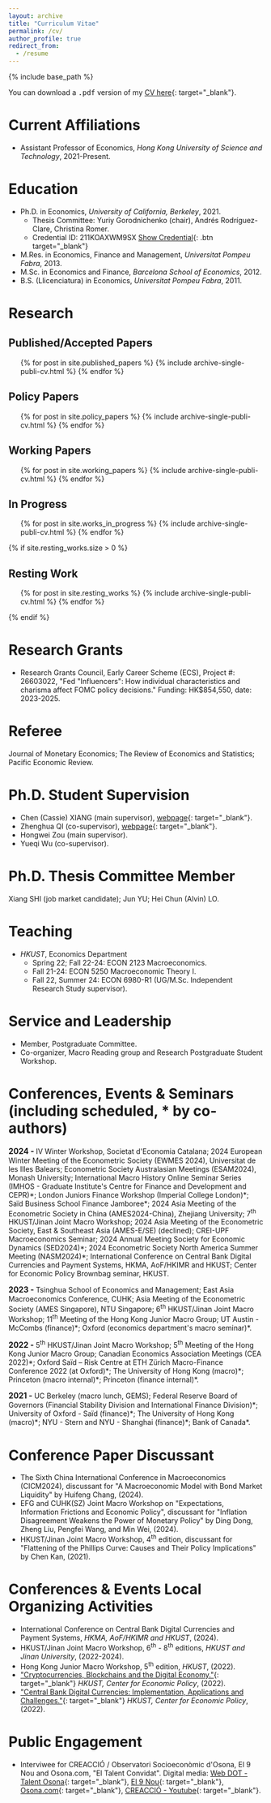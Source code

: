 ```yaml
---
layout: archive
title: "Curriculum Vitae"
permalink: /cv/
author_profile: true
redirect_from:
  - /resume
---
```


{% include base_path %}

You can download a <kbd>.pdf</kbd> version of my [CV here](http://marcdordal.github.io/files/CV_Marc_Dordal.pdf "CV Marc Dordal"){: target="_blank"}.

Current Affiliations
======
* Assistant Professor of Economics, *Hong Kong University of Science and Technology*, 2021-Present.

Education
======
* Ph.D. in Economics, *University of California, Berkeley*, 2021.
  * Thesis Committee: Yuriy Gorodnichenko (chair), Andr&eacute;s Rodr&iacute;guez-Clare, Christina Romer.
  * Credential ID: 211KOAXWM9SX [Show Credential](https://registrar.berkeley.edu/credential-validation/){: .btn target="_blank"}
* M.Res. in Economics, Finance and Management, *Universitat Pompeu Fabra*, 2013.
* M.Sc. in Economics and Finance, *Barcelona School of Economics*, 2012.
* B.S. (Llicenciatura) in Economics, *Universitat Pompeu Fabra*, 2011.

<!-- Work experience
======
* Summer 2015: Research Assistant
  * Github University
  * Duties included: Tagging issues
  * Supervisor: Professor Git

* Fall 2015: Research Assistant
  * Github University
  * Duties included: Merging pull requests
  * Supervisor: Professor Hub -->
  
<!-- Skills
======
* Skill 1
* Skill 2
  * Sub-skill 2.1
  * Sub-skill 2.2
  * Sub-skill 2.3
* Skill 3 -->

Research
======
## Published/Accepted Papers
  <ul>{% for post in site.published_papers %}
    {% include archive-single-publi-cv.html %}
  {% endfor %}</ul>

## Policy Papers
  <ul>{% for post in site.policy_papers %}
    {% include archive-single-publi-cv.html %}
  {% endfor %}</ul>

## Working Papers
  <ul>{% for post in site.working_papers %}
    {% include archive-single-publi-cv.html %}
  {% endfor %}</ul>

## In Progress
  <ul>{% for post in site.works_in_progress %}
    {% include archive-single-publi-cv.html %}
  {% endfor %}</ul>

{% if site.resting_works.size > 0 %}
## Resting Work
  <ul>{% for post in site.resting_works %}
    {% include archive-single-publi-cv.html %}
  {% endfor %}</ul>
{% endif %}

Research Grants
======
* Research Grants Council, Early Career Scheme (ECS), Project #: 26603022, "Fed "Influencers": How individual characteristics and charisma affect FOMC policy decisions." Funding: HK$854,550, date: 2023-2025.

Referee
======
Journal of Monetary Economics; The Review of Economics and Statistics; Pacific Economic Review.

Ph.D. Student Supervision
======
* Chen (Cassie) XIANG (main supervisor), [webpage](https://cassiexiang.github.io/ "https://cassiexiang.github.io/"){: target="_blank"}.
* Zhenghua QI (co-supervisor), [webpage](https://zhenghua-qi.github.io/ "https://zhenghua-qi.github.io/"){: target="_blank"}.
* Hongwei Zou (main supervisor).
* Yueqi Wu (co-supervisor).

Ph.D. Thesis Committee Member
======
Xiang SHI (job market candidate); Jun YU; Hei Chun (Alvin) LO.

Teaching
======
* *HKUST*, Economics Department
  * Spring 22; Fall 22-24: ECON 2123 Macroeconomics.
  * Fall 21-24: ECON 5250 Macroeconomic Theory I.
  * Fall 22, Summer 24: ECON 6980-R1 (UG/M.Sc. Independent Research Study supervisor).

Service and Leadership
======
* Member, Postgraduate Committee.
* Co-organizer, Macro Reading group and Research Postgraduate Student Workshop.
<!-- * Dordal i Carreras, Marc, Kohei Kawaguchi, Edwin L.C. Lai, "Estimating demand for e-HKD and assessing its impacts on Hong Kong economy", *Research Assessment Exercise*, (2026). -->

Conferences, Events & Seminars (including scheduled, * by co-authors)
======
<span style="font-size: 1.1em; font-weight: bold;">2024 - </span> IV Winter Workshop, Societat d'Economia Catalana; 2024 European Winter Meeting of the Econometric Society (EWMES 2024), Universitat de les Illes Balears; Econometric Society Australasian Meetings (ESAM2024), Monash University; International Macro History Online Seminar Series (IMHOS - Graduate Institute's Centre for Finance and Development and CEPR)\*; London Juniors Finance Workshop (Imperial College London)\*; Sa&iuml;d Business School Finance Jamboree\*; 2024 Asia Meeting of the Econometric Society in China (AMES2024-China), Zhejiang University; 7<sup>th</sup> HKUST/Jinan Joint Macro Workshop; 2024 Asia Meeting of the Econometric Society, East & Southeast Asia (AMES-E/SE) (declined); CREI-UPF Macroeconomics Seminar; 2024 Annual Meeting Society for Economic Dynamics (SED2024)\*; 2024 Econometric Society North America Summer Meeting (NASM2024)\*; International Conference on Central Bank Digital Currencies and Payment Systems, HKMA, AoF/HKIMR and HKUST; Center for Economic Policy Brownbag seminar, HKUST.

<span style="font-size: 1.1em; font-weight: bold;">2023 - </span> Tsinghua School of Economics and Management; East Asia Macroeconomics Conference, CUHK; Asia Meeting of the Econometric Society (AMES Singapore), NTU Singapore; 6<sup>th</sup> HKUST/Jinan Joint Macro Workshop; 11<sup>th</sup> Meeting of the Hong Kong Junior Macro Group; UT Austin - McCombs (finance)\*; Oxford (economics department's macro seminar)\*.

<span style="font-size: 1.1em; font-weight: bold;">2022 - </span> 5<sup>th</sup> HKUST/Jinan Joint Macro Workshop; 5<sup>th</sup> Meeting of the Hong Kong Junior Macro Group; Canadian Economics Association Meetings (CEA 2022)\*; Oxford Saïd – Risk Centre at ETH Zürich Macro-Finance Conference 2022 (at Oxford)\*; The University of Hong Kong (macro)\*; Princeton (macro internal)\*; Princeton (finance internal)\*.

<span style="font-size: 1.1em; font-weight: bold;">2021 - </span> UC Berkeley (macro lunch, GEMS); Federal Reserve Board of Governors (Financial Stability Division and International Finance Division)\*; University of Oxford - Saïd (finance)\*; The University of Hong Kong (macro)\*; NYU - Stern and NYU - Shanghai (finance)\*; Bank of Canada\*.


Conference Paper Discussant
======
* The Sixth China International Conference in Macroeconomics (CICM2024), discussant for "A Macroeconomic Model with Bond Market Liquidity" by Huifeng Chang, (2024).
* EFG and CUHK(SZ) Joint Macro Workshop on "Expectations, Information Frictions and Economic Policy", discussant for "Inflation Disagreement Weakens the Power of Monetary Policy" by Ding Dong, Zheng Liu, Pengfei Wang, and Min Wei, (2024).
* HKUST/Jinan Joint Macro Workshop, 4<sup>th</sup> edition, discussant for "Flattening of the Phillips Curve: Causes and Their Policy Implications" by Chen Kan, (2021).

Conferences & Events Local Organizing Activities
======
* International Conference on Central Bank Digital Currencies and Payment Systems, *HKMA, AoF/HKIMR and HKUST*, (2024).
* HKUST/Jinan Joint Macro Workshop, 6<sup>th</sup> - 8<sup>th</sup> editions, *HKUST and Jinan University*, (2022-2024).
* Hong Kong Junior Macro Workshop, 5<sup>th</sup> edition, *HKUST*, (2022).
* ["Cryptocurrencies, Blockchains and the Digital Economy."](https://cep.hkust.edu.hk/events/cryptocurrencies-blockchains-and-the-digital-economy "Cryptocurrencies, Blockchains and the Digital Economy"){: target="_blank"} *HKUST, Center for Economic Policy*, (2022).
* ["Central Bank Digital Currencies: Implementation, Applications and Challenges."](https://cep.hkust.edu.hk/events/central-bank-digital-currencies-implementation-applications-and-challenges "Central Bank Digital Currencies: Implementation, Applications and Challenges"){: target="_blank"} *HKUST, Center for Economic Policy*, (2022).

Public Engagement
======
* Interviwee for CREACCIÓ / Observatori Socioeconòmic d'Osona, El 9 Nou and Osona.com, "El Talent Convidat". Digital media: [Web DOT - Talent Osona](https://dotosona.com/entrevistes/marc-dordal/ "https://dotosona.com/entrevistes/marc-dordal/"){: target="_blank"}, [El 9 Nou](https://el9nou.cat/osona-ripolles/actualitat/marc-dordal-hong-kong-xina-estats-units-europa-economia-moneda-banc-central-inflacio/ "https://el9nou.cat/osona-ripolles/actualitat/marc-dordal-hong-kong-xina-estats-units-europa-economia-moneda-banc-central-inflacio/"){: target="_blank"}, [Osona.com](https://naciodigital.cat/osona/economia/abans-xina-fabricava-productes-menys-valor-afegit-ara-ja-no_2050322_102.html "https://naciodigital.cat/osona/economia/abans-xina-fabricava-productes-menys-valor-afegit-ara-ja-no_2050322_102.html"){: target="_blank"}, [CREACCIÓ - Youtube](https://www.youtube.com/watch?v=XBxQ4JU_bOE&ab_channel=Creacci%C3%B3 "https://www.youtube.com/watch?v=XBxQ4JU_bOE&ab_channel=Creacci%C3%B3"){: target="_blank"}.

<!-- Talks
======
  <ul>{% for post in site.talks %}
    {% include archive-single-talk-cv.html %}
  {% endfor %}</ul> -->

<!-- Teaching
======
  <ul>{% for post in site.teaching %}
    {% include archive-single-cv.html %}
  {% endfor %}</ul> -->